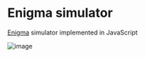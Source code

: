 # Enigma simulator
[Enigma](https://en.wikipedia.org/wiki/Enigma_machine) simulator implemented in JavaScript

![image](https://user-images.githubusercontent.com/5732023/104093857-98103f00-528d-11eb-8f3d-9406416be99e.png)
